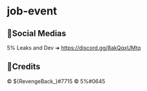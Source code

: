 # job-event
🔗Social Medias
---------------------------------------------
5% Leaks and Dev ➜ https://discord.gg/8akQqxUMtq

📌Credits
----------------------------------------------
©️ ${RevengeBack_}#7715
©️ 5%#0645
